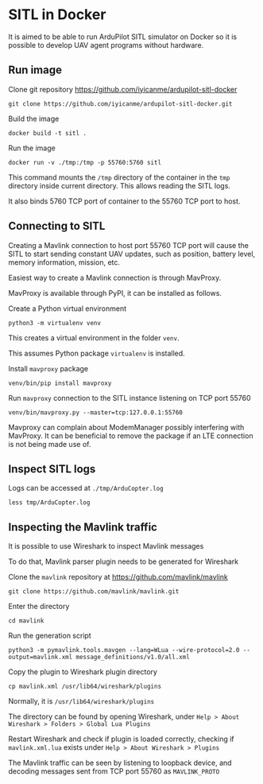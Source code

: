 # SITL in Docker

It is aimed to be able to run ArduPilot SITL simulator on Docker so it is possible to develop UAV agent programs without hardware.

## Run image

Clone git repository https://github.com/iyicanme/ardupilot-sitl-docker

```
git clone https://github.com/iyicanme/ardupilot-sitl-docker.git
```

Build the image

```
docker build -t sitl .
```

Run the image

```
docker run -v ./tmp:/tmp -p 55760:5760 sitl
```

This command mounts the `/tmp` directory of the container in the `tmp` directory inside current directory.
This allows reading the SITL logs.

It also binds 5760 TCP port of container to the 55760 TCP port to host.

## Connecting to SITL

Creating a Mavlink connection to host port 55760 TCP port will cause the SITL to start sending constant UAV updates, such as position, battery level, memory information, mission, etc.

Easiest way to create a Mavlink connection is through MavProxy.

MavProxy is available through PyPI, it can be installed as follows.

Create a Python virtual environment

```
python3 -m virtualenv venv
```

This creates a virtual environment in the folder `venv`.

This assumes Python package `virtualenv` is installed.

Install `mavproxy` package

```
venv/bin/pip install mavproxy
```

Run `mavproxy` connection to the SITL instance listening on TCP port 55760

```
venv/bin/mavproxy.py --master=tcp:127.0.0.1:55760
```

Mavproxy can complain about ModemManager possibly interfering with MavProxy.
It can be beneficial to remove the package if an LTE connection is not being made use of. 

## Inspect SITL logs

Logs can be accessed at `./tmp/ArduCopter.log`

```
less tmp/ArduCopter.log
```

## Inspecting the Mavlink traffic

It is possible to use Wireshark to inspect Mavlink messages

To do that, Mavlink parser plugin needs to be generated for Wireshark

Clone the `mavlink` repository at https://github.com/mavlink/mavlink

```
git clone https://github.com/mavlink/mavlink.git
```

Enter the directory

```
cd mavlink
```

Run the generation script

```
python3 -m pymavlink.tools.mavgen --lang=WLua --wire-protocol=2.0 --output=mavlink.xml message_definitions/v1.0/all.xml 
```

Copy the plugin to Wireshark plugin directory

```
cp mavlink.xml /usr/lib64/wireshark/plugins
```

Normally, it is `/usr/lib64/wireshark/plugins`

The directory can be found by opening Wireshark, under `Help > About Wireshark > Folders > Global Lua Plugins`

Restart Wireshark and check if plugin is loaded correctly, checking if `mavlink.xml.lua` exists under `Help > About Wireshark > Plugins`

The Mavlink traffic can be seen by listening to loopback device, and decoding messages sent from TCP port 55760 as `MAVLINK_PROTO`
